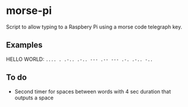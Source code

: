 # morse-pi
Script to allow typing to a Raspbery Pi using a morse code telegraph key.

## Examples
HELLO WORLD: `.... . .-.. .-.. --- .-- --- .-. .-.. -..`

## To do
* Second timer for spaces between words with 4 sec duration that outputs a space
